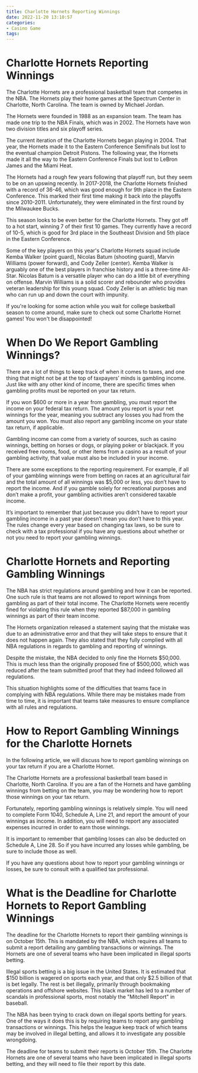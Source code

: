 ```yaml
---
title: Charlotte Hornets Reporting Winnings
date: 2022-11-20 13:10:57
categories:
- Casino Game
tags:
---
```



#  Charlotte Hornets Reporting Winnings

The Charlotte Hornets are a professional basketball team that competes in the NBA. The Hornets play their home games at the Spectrum Center in Charlotte, North Carolina. The team is owned by Michael Jordan.

The Hornets were founded in 1988 as an expansion team. The team has made one trip to the NBA Finals, which was in 2002. The Hornets have won two division titles and six playoff series.

The current iteration of the Charlotte Hornets began playing in 2004. That year, the Hornets made it to the Eastern Conference Semifinals but lost to the eventual champion Detroit Pistons. The following year, the Hornets made it all the way to the Eastern Conference Finals but lost to LeBron James and the Miami Heat.

The Hornets had a rough few years following that playoff run, but they seem to be on an upswing recently. In 2017-2018, the Charlotte Hornets finished with a record of 36-46, which was good enough for 9th place in the Eastern Conference. This marked their first time making it back into the playoffs since 2010-2011. Unfortunately, they were eliminated in the first round by the Milwaukee Bucks.

This season looks to be even better for the Charlotte Hornets. They got off to a hot start, winning 7 of their first 10 games. They currently have a record of 10-5, which is good for 3rd place in the Southeast Division and 5th place in the Eastern Conference.

Some of the key players on this year's Charlotte Hornets squad include Kemba Walker (point guard), Nicolas Batum (shooting guard), Marvin Williams (power forward), and Cody Zeller (center). Kemba Walker is arguably one of the best players in franchise history and is a three-time All-Star. Nicolas Batum is a versatile player who can do a little bit of everything on offense. Marvin Williams is a solid scorer and rebounder who provides veteran leadership for this young squad. Cody Zeller is an athletic big man who can run up and down the court with impunity.

If you're looking for some action while you wait for college basketball season to come around, make sure to check out some Charlotte Hornet games! You won't be disappointed!

#  When Do We Report Gambling Winnings?

There are a lot of things to keep track of when it comes to taxes, and one thing that might not be at the top of taxpayers’ minds is gambling income. Just like with any other kind of income, there are specific times when gambling profits must be reported on your tax return.

If you won $600 or more in a year from gambling, you must report the income on your federal tax return. The amount you report is your net winnings for the year, meaning you subtract any losses you had from the amount you won. You must also report any gambling income on your state tax return, if applicable.

Gambling income can come from a variety of sources, such as casino winnings, betting on horses or dogs, or playing poker or blackjack. If you received free rooms, food, or other items from a casino as a result of your gambling activity, that value must also be included in your income.

There are some exceptions to the reporting requirement. For example, if all of your gambling winnings were from betting on races at an agricultural fair and the total amount of all winnings was $5,000 or less, you don’t have to report the income. And if you gamble solely for recreational purposes and don’t make a profit, your gambling activities aren’t considered taxable income.

It’s important to remember that just because you didn’t have to report your gambling income in a past year doesn’t mean you don’t have to this year. The rules change every year based on changing tax laws, so be sure to check with a tax professional if you have any questions about whether or not you need to report your gambling winnings.

#  Charlotte Hornets and Reporting Gambling Winnings

The NBA has strict regulations around gambling and how it can be reported. One such rule is that teams are not allowed to report winnings from gambling as part of their total income. The Charlotte Hornets were recently fined for violating this rule when they reported $87,000 in gambling winnings as part of their team income.

The Hornets organization released a statement saying that the mistake was due to an administrative error and that they will take steps to ensure that it does not happen again. They also stated that they fully complied with all NBA regulations in regards to gambling and reporting of winnings.

Despite the mistake, the NBA decided to only fine the Hornets $50,000. This is much less than the originally proposed fine of $500,000, which was reduced after the team submitted proof that they had indeed followed all regulations.

This situation highlights some of the difficulties that teams face in complying with NBA regulations. While there may be mistakes made from time to time, it is important that teams take measures to ensure compliance with all rules and regulations.

#  How to Report Gambling Winnings for the Charlotte Hornets

In the following article, we will discuss how to report gambling winnings on your tax return if you are a Charlotte Hornet.

The Charlotte Hornets are a professional basketball team based in Charlotte, North Carolina. If you are a fan of the Hornets and have gambling winnings from betting on the team, you may be wondering how to report those winnings on your tax return.

Fortunately, reporting gambling winnings is relatively simple. You will need to complete Form 1040, Schedule A, Line 21, and report the amount of your winnings as income. In addition, you will need to report any associated expenses incurred in order to earn those winnings.

It is important to remember that gambling losses can also be deducted on Schedule A, Line 28. So if you have incurred any losses while gambling, be sure to include those as well.

If you have any questions about how to report your gambling winnings or losses, be sure to consult with a qualified tax professional.

#  What is the Deadline for Charlotte Hornets to Report Gambling Winnings

The deadline for the Charlotte Hornets to report their gambling winnings is on October 15th. This is mandated by the NBA, which requires all teams to submit a report detailing any gambling transactions or winnings. The Hornets are one of several teams who have been implicated in illegal sports betting.

Illegal sports betting is a big issue in the United States. It is estimated that $150 billion is wagered on sports each year, and that only $2.5 billion of that is bet legally. The rest is bet illegally, primarily through bookmaking operations and offshore websites. This black market has led to a number of scandals in professional sports, most notably the "Mitchell Report" in baseball.

The NBA has been trying to crack down on illegal sports betting for years. One of the ways it does this is by requiring teams to report any gambling transactions or winnings. This helps the league keep track of which teams may be involved in illegal betting, and allows it to investigate any possible wrongdoing.

The deadline for teams to submit their reports is October 15th. The Charlotte Hornets are one of several teams who have been implicated in illegal sports betting, and they will need to file their report by this date.